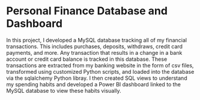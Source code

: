 # Personal Finance Database and Dashboard
In this project, I developed a MySQL database tracking all of my financial transactions. This includes purchases, deposits, withdraws, credit card payments, and more. Any transaction that results in a change in a bank account or credit card balance is tracked in this database. These transactions are extracted from my banking website in the form of csv files, transformed using customized Python scripts, and loaded into the database via the sqlalchemy Python libray. I then created SQL views to understand my spending habits and developed a Power BI dashboard linked to the MySQL database to view these habits visually.
